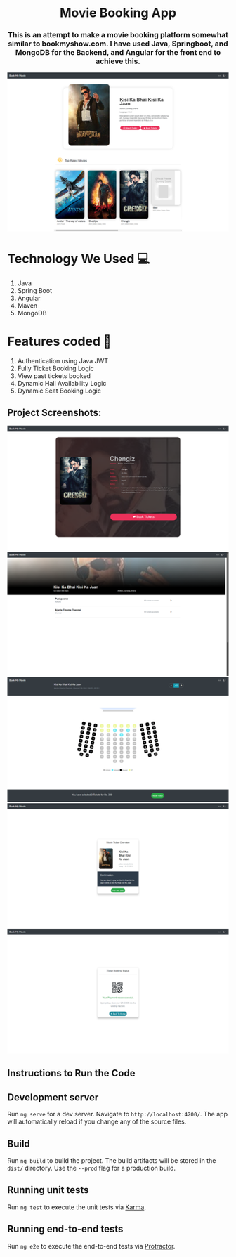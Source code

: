<h1 align="center" style="border-bottom: none;">Movie Booking App</h1>
<h3 align="center">This is an attempt to make a movie booking platform somewhat similar to bookmyshow.com. I have used Java, Springboot, and MongoDB for the Backend, and Angular for the front end to achieve this.</h3>

<img src="https://github.com/kshitij5/Movie-Booking-App/blob/main/screenshots/58acf83a-0896-44f3-a8e7-4ba8d315fe6e.png?raw=true">


# Technology We Used :computer: 

1. Java
2. Spring Boot
3. Angular
4. Maven
6. MongoDB

# Features coded 🎊

1. Authentication using Java JWT
2. Fully Ticket Booking Logic
3. View past tickets booked
4. Dynamic Hall Availability Logic
6. Dynamic Seat Booking Logic

<h2>Project Screenshots:</h2>
<img src="https://github.com/kshitij5/Movie-Booking-App/blob/main/screenshots/Screenshot%20(43).png?raw=true">
<img src="https://github.com/kshitij5/Movie-Booking-App/blob/main/screenshots/Screenshot%20(44).png?raw=true">
<img src="https://github.com/kshitij5/Movie-Booking-App/blob/main/screenshots/Screenshot%20(46).png?raw=true">
<img src="https://github.com/kshitij5/Movie-Booking-App/blob/main/screenshots/Screenshot%20(47).png?raw=true">
<img src="https://github.com/kshitij5/Movie-Booking-App/blob/main/screenshots/Screenshot%20(48).png?raw=true">


## Instructions to Run the Code 
## Development server

Run `ng serve` for a dev server. Navigate to `http://localhost:4200/`. The app will automatically reload if you change any of the source files.

## Build

Run `ng build` to build the project. The build artifacts will be stored in the `dist/` directory. Use the `--prod` flag for a production build.

## Running unit tests

Run `ng test` to execute the unit tests via [Karma](https://karma-runner.github.io).

## Running end-to-end tests

Run `ng e2e` to execute the end-to-end tests via [Protractor](http://www.protractortest.org/).
